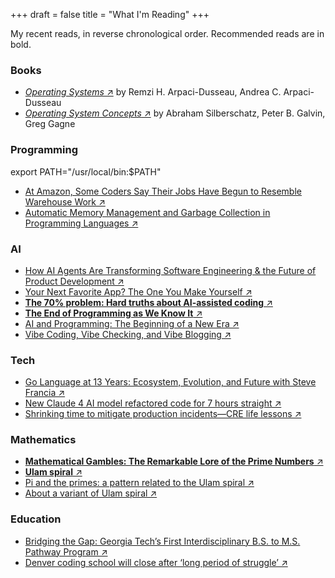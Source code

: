 +++
draft = false
title = "What I'm Reading"
+++

My recent reads, in reverse chronological order. Recommended reads are in bold.

### Books

- [_Operating Systems_ ↗](https://pages.cs.wisc.edu/~remzi/OSTEP/) by Remzi H. Arpaci-Dusseau, Andrea C. Arpaci-Dusseau
- [_Operating System Concepts_ ↗](https://os.ecci.ucr.ac.cr/slides/Abraham-Silberschatz-Operating-System-Concepts-10th-2018.pdf) by Abraham Silberschatz, Peter B. Galvin, Greg Gagne

### Programming

export PATH="/usr/local/bin:$PATH"

- [At Amazon, Some Coders Say Their Jobs Have Begun to Resemble Warehouse Work ↗](https://www.nytimes.com/2025/05/25/business/amazon-ai-coders.html)
- [Automatic Memory Management and Garbage Collection in Programming Languages ↗](https://www.linkedin.com/posts/christophberger1_til-there-are-entire-books-about-memory-activity-7326487852333076480-3N6H)

### AI

- [How AI Agents Are Transforming Software Engineering & the Future of Product Development ↗](https://www.computer.org/csdl/magazine/co/2025/05/10970187/260SnIeoUUM)
- [Your Next Favorite App? The One You Make Yourself ↗](https://www.wsj.com/tech/ai/your-next-favorite-app-the-one-you-make-yourself-a6a84f5f)
- [**The 70% problem: Hard truths about AI-assisted coding** ↗](https://addyo.substack.com/p/the-70-problem-hard-truths-about)
- [**The End of Programming as We Know It** ↗](https://www.oreilly.com/radar/the-end-of-programming-as-we-know-it/)
- [AI and Programming: The Beginning of a New Era ↗](https://www.oreilly.com/radar/ai-and-programming-the-beginning-of-a-new-era/)
- [Vibe Coding, Vibe Checking, and Vibe Blogging ↗](https://www.oreilly.com/radar/vibe-coding-vibe-checking-and-vibe-blogging/)

### Tech

- [Go Language at 13 Years: Ecosystem, Evolution, and Future with Steve Francia ↗](https://www.infoq.com/articles/go-language-13-years)
- [New Claude 4 AI model refactored code for 7 hours straight ↗](https://arstechnica.com/ai/2025/05/anthropic-calls-new-claude-4-worlds-best-ai-coding-model)
- [Shrinking time to mitigate production incidents—CRE life lessons ↗](https://cloud.google.com/blog/products/management-tools/shrinking-the-time-to-mitigate-production-incidents)

### Mathematics

- [**Mathematical Gambles: The Remarkable Lore of the Prime Numbers** ↗](https://2024.sci-hub.ru/1056/be114319c4bee2ed3d5403ee2713da82/gardner1964.pdf)
- [**Ulam spiral** ↗](https://en.wikipedia.org/wiki/Ulam_spiral)
- [Pi and the primes: a pattern related to the Ulam spiral ↗](https://mathoverflow.net/questions/30864/pi-and-the-primes-a-pattern-related-to-the-ulam-spiral?rq=1)
- [About a variant of Ulam spiral ↗](https://mathoverflow.net/questions/164520/about-a-variant-of-ulam-spiral)

### Education

- [Bridging the Gap: Georgia Tech’s First Interdisciplinary B.S. to M.S. Pathway Program
  ↗](https://www.scheller.gatech.edu/news/2025/bridging-the-gap-bs-to-ms-pathway.html)
- [Denver coding school will close after ‘long period of struggle’ ↗](https://www.denverpost.com/2025/04/17/denver-coding-school-will-close/)

